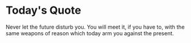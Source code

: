 # Today's Quote

Never let the future disturb you. You will meet it, if you have to, with the same weapons of reason which today arm you against the present.
